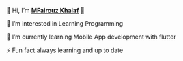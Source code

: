 👋 Hi, I’m  [**MFairouz Khalaf**](https://www.linkedin.com/in/fairouz-khalaf-86a67a320/) 👋

👀 I’m interested in Learning Programming

🌱 I’m currently learning Mobile App development with flutter

⚡ Fun fact always learning and up to date
